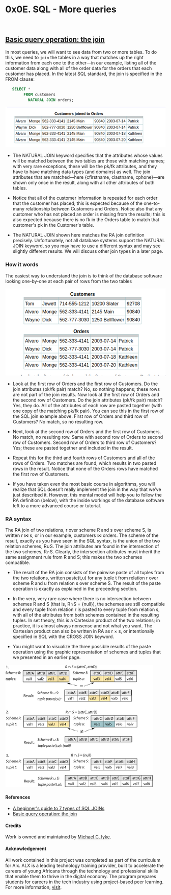 
# 0x0E. SQL - More queries

&nbsp; <!-- blank line -->

## [Basic query operation: the join](https://web.csulb.edu/colleges/coe/cecs/dbdesign/dbdesign.php?page=sql/join.php)

In most queries, we will want to see data from two or more tables. To do this, we need to `join` the tables in a way that matches up the right information from each one to the other—in our example, listing all of the customer data along with all of the order data for the orders that each customer has placed. In the latest SQL standard, the join is specified in the FROM clause:

```sql
   SELECT *
        FROM customers
          NATURAL JOIN orders;
```

![Result set](./join1.png)

- The NATURAL JOIN keyword specifies that the attributes whose values will be matched between the two tables are those with matching names; with very rare exceptions, these will be the pk/fk attributes, and they have to have matching data types (and domains) as well. The join attributes that are matched—here {cfirstname, clastname, cphone}—are shown only once in the result, along with all other attributes of both tables.

- Notice that all of the customer information is repeated for each order that the customer has placed; this is expected because of the one-to-many relationship between Customers and Orders. Notice also that any customer who has not placed an order is missing from the results; this is also expected because there is no fk in the Orders table to match that customer's pk in the Customer's table.

- The NATURAL JOIN shown here matches the RA join definition precisely. Unfortunately, not all database systems support the NATURAL JOIN keyword, so you may have to use a different syntax and may see slightly different results. We will discuss other join types in a later page.

### How it words

The easiest way to understand the join is to think of the database software looking one-by-one at each pair of rows from the two tables

![comaparison screen shot](./join2.png)

- Look at the first row of Orders and the first row of Customers. Do the join attributes (pk/fk pair) match? No, so nothing happens; these rows are not part of the join results. Now look at the first row of Orders and the second row of Customers. Do the join attributes (pk/fk pair) match? Yes, they do. All of the attributes of each row are pasted together (with one copy of the matching pk/fk pair). You can see this in the first row of the SQL join example above. First row of Orders and third row of Customers? No match, so no resulting row.

- Next, look at the second row of Orders and the first row of Customers. No match, no resulting row. Same with second row of Orders to second row of Customers. Second row of Orders to third row of Customers? Yes; these are pasted together and included in the result.

- Repeat this for the third and fourth rows of Customers and all of the rows of Orders. Two matches are found, which results in two pasted rows in the result. Notice that none of the Orders rows have matched the first row of Customers.

- If you have taken even the most basic course in algorithms, you will realize that SQL doesn’t really implement the join in the way that we’ve just described it. However, this mental model will help you to follow the RA definition (below), with the inside workings of the database software left to a more advanced course or tutorial.

### RA syntax

The RA join of two relations, r over scheme R and s over scheme S, is written r ⋈ s, or in our example, customers ⋈ orders. The scheme of the result, exactly as you have seen in the SQL syntax, is the union of the two relation schemes, R∪S. The join attributes are found in the intersection of the two schemes, R∩S. Clearly, the intersection attributes must inherit the same assignment rule from R and S; this makes the two schemes compatible.

- The result of the RA join consists of the pairwise paste of all tuples from the two relations, written paste(t,u) for any tuple t from relation r over scheme R and u from relation s over scheme S. The result of the paste operation is exactly as explained in the preceeding section.

- In the very, very rare case where there is no intersection between schemes R and S (that is, R∩S = {null}), the schemes are still compatible and every tuple from relation r is pasted to every tuple from relation s, with all of the attributes from both schemes contained in the resulting tuples. In set theory, this is a Cartesian product of the two relations; in practice, it is almost always nonsense and not what you want. The Cartesian product can also be written in RA as r × s, or intentionally specified in SQL with the CROSS JOIN keyword.

- You might want to visualize the three possible results of the paste operation using the graphic representation of schemes and tuples that we presented in an earlier page.

![RA syntax diagram](./join3.gif)

#### References

- [A beginner's guide to 7 types of SQL JOINs](https://tableplus.com/blog/2018/09/a-beginners-guide-to-seven-types-of-sql-joins.html)
- [Basic query operation: the join](https://web.csulb.edu/colleges/coe/cecs/dbdesign/dbdesign.php?page=sql/join.php)

<!-- markdownlint-disable-next-line -->
#### Credits

Work is owned and maintained by [Michael C. Iyke](https://github.com/michaeliyke).

#### Acknowledgement

All work contained in this project was completed as part of the curriculum for Alx. ALX is a leading technology training provider, built to accelerate the careers of young Africans through the technology and professional skills that enable them to thrive in the digital economy. The program prepares students for careers in the tech industry using project-based peer learning. For more information, [visit](https://www.alxafrica.com/).
